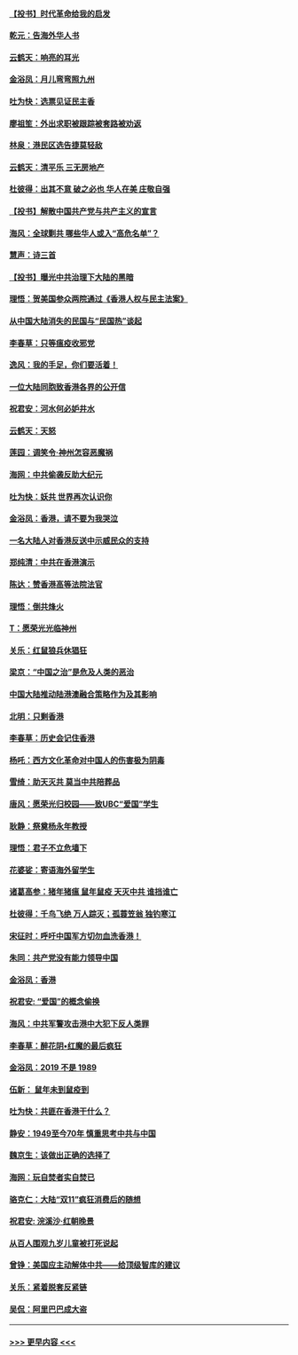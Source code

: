 #### [【投书】时代革命给我的启发](../pages/nsc993/n11684287.md?t=11281555) 
#### [乾元：告海外华人书](../pages/nsc993/n11684044.md?t=11281555) 
#### [云鹤天：响亮的耳光](../pages/nsc993/n11684254.md?t=11281555) 
#### [金浴凤：月儿弯弯照九州](../pages/nsc993/n11684231.md?t=11281555) 
#### [吐为快：选票见证民主香](../pages/nsc993/n11684206.md?t=11281555) 
#### [廖祖笙：外出求职被跟踪被套路被劝返](../pages/nsc993/n11683874.md?t=11281555) 
#### [林泉：港民区选告捷莫轻敌](../pages/nsc993/n11683930.md?t=11281555) 
#### [云鹤天：清平乐 三无房地产](../pages/nsc993/n11681521.md?t=11281555) 
#### [杜彼得：出其不意 破之必也 华人在美 庄敬自强](../pages/nsc993/n11679554.md?t=11281555) 
#### [【投书】解散中国共产党与共产主义的宣言](../pages/nsc993/n11679177.md?t=11281555) 
#### [海风：全球剿共 哪些华人或入“高危名单”？](../pages/nsc993/n11678617.md?t=11281555) 
#### [慧声：诗三首](../pages/nsc993/n11678848.md?t=11281555) 
#### [【投书】曝光中共治理下大陆的黑暗](../pages/nsc993/n11678674.md?t=11281555) 
#### [理悟：贺美国参众两院通过《香港人权与民主法案》](../pages/nsc993/n11678104.md?t=11281555) 
#### [从中国大陆消失的民国与“民国热”谈起](../pages/nsc993/n11678075.md?t=11281555) 
#### [李春草：只等瘟疫收邪党](../pages/nsc993/n11677308.md?t=11281555) 
#### [逸风：我的手足，你们要活着！](../pages/nsc993/n11676352.md?t=11281555) 
#### [一位大陆同胞致香港各界的公开信](../pages/nsc993/n11675761.md?t=11281555) 
#### [祝君安：河水何必妒井水](../pages/nsc993/n11675746.md?t=11281555) 
#### [云鹤天：天怒](../pages/nsc993/n11675718.md?t=11281555) 
#### [莲园：调笑令‧神州怎容恶魔祸](../pages/nsc993/n11675648.md?t=11281555) 
#### [海网：中共偷袭反助大纪元](../pages/nsc993/n11673515.md?t=11281555) 
#### [吐为快：妖共 世界再次认识你](../pages/nsc993/n11673506.md?t=11281555) 
#### [金浴凤：香港，请不要为我哭泣](../pages/nsc993/n11673248.md?t=11281555) 
#### [一名大陆人对香港反送中示威民众的支持](../pages/nsc993/n11672615.md?t=11281555) 
#### [郑纯清：中共在香港演示](../pages/nsc993/n11670539.md?t=11281555) 
#### [陈达：赞香港高等法院法官](../pages/nsc993/n11669542.md?t=11281555) 
#### [理悟：倒共烽火](../pages/nsc993/n11668844.md?t=11281555) 
#### [T：愿荣光光临神州](../pages/nsc993/n11668421.md?t=11281555) 
#### [关乐：红鼠狼兵休猖狂](../pages/nsc993/n11668378.md?t=11281555) 
#### [梁京：“中国之治”是危及人类的恶治](../pages/nsc993/n11668328.md?t=11281555) 
#### [中国大陆推动陆港澳融合策略作为及其影响](../pages/nsc993/n11668157.md?t=11281555) 
#### [北明：只剩香港](../pages/nsc993/n11668002.md?t=11281555) 
#### [李春草：历史会记住香港](../pages/nsc993/n11667927.md?t=11281555) 
#### [杨吒：西方文化革命对中国人的伤害极为阴毒](../pages/nsc993/n11664521.md?t=11281555) 
#### [雪绮：助天灭共 莫当中共陪葬品](../pages/nsc993/n11662650.md?t=11281555) 
#### [唐风：愿荣光归校园——致UBC“爱国”学生](../pages/nsc993/n11662194.md?t=11281555) 
#### [耿静：祭奠杨永年教授](../pages/nsc993/n11662514.md?t=11281555) 
#### [理悟：君子不立危墙下](../pages/nsc993/n11662172.md?t=11281555) 
#### [花婆娑：寄语海外留学生](../pages/nsc993/n11662121.md?t=11281555) 
#### [诸葛高参：猪年猪瘟 鼠年鼠疫 天灭中共 谁挡谁亡](../pages/nsc993/n11661980.md?t=11281555) 
#### [杜彼得：千鸟飞绝 万人踪灭；孤蓑笠翁 独钓寒江](../pages/nsc993/n11661170.md?t=11281555) 
#### [宋征时：呼吁中国军方切勿血洗香港！](../pages/nsc993/n11415318.md?t=11281555) 
#### [朱同：共产党没有能力领导中国](../pages/nsc993/n11660421.md?t=11281555) 
#### [金浴凤：香港](../pages/nsc993/n11660419.md?t=11281555) 
#### [祝君安: “爱国”的概念偷换](../pages/nsc993/n11659706.md?t=11281555) 
#### [海风：中共军警攻击港中大犯下反人类罪](../pages/nsc993/n11659632.md?t=11281555) 
#### [李春草：醉花阴•红魔的最后疯狂](../pages/nsc993/n11659287.md?t=11281555) 
#### [金浴凤：2019 不是 1989](../pages/nsc993/n11657663.md?t=11281555) 
#### [伍新： 鼠年未到鼠疫到](../pages/nsc993/n11655098.md?t=11281555) 
#### [吐为快：共匪在香港干什么？](../pages/nsc993/n11654891.md?t=11281555) 
#### [静安：1949至今70年 慎重思考中共与中国](../pages/nsc993/n11651244.md?t=11281555) 
#### [魏京生：该做出正确的选择了](../pages/nsc993/n11653084.md?t=11281555) 
#### [海网：玩自焚者实自焚已](../pages/nsc993/n11652423.md?t=11281555) 
#### [骆克仁：大陆“双11”疯狂消费后的随想](../pages/nsc993/n11652305.md?t=11281555) 
#### [祝君安: 浣溪沙·红朝晚景](../pages/nsc993/n11652258.md?t=11281555) 
#### [从百人围观九岁儿童被打死说起](../pages/nsc993/n11651030.md?t=11281555) 
#### [曾铮：美国应主动解体中共——给顶级智库的建议](../pages/nsc993/n11649888.md?t=11281555) 
#### [关乐：紧着脱套反紧链](../pages/nsc993/n11649069.md?t=11281555) 
#### [吴侃：阿里巴巴成大盗](../pages/nsc993/n11645523.md?t=11281555) 

----
#### [ >>> 更早内容 <<< ](../indexes/nsc993-earlier.md)
